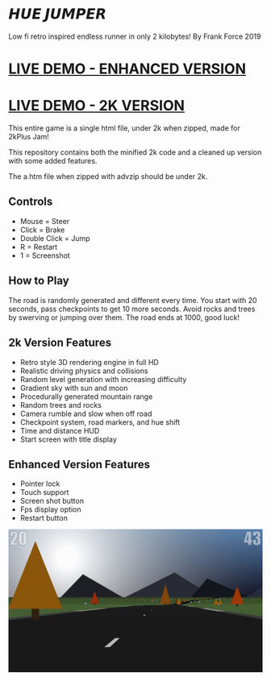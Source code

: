 # 𝙃𝙐𝙀 𝙅𝙐𝙈𝙋𝙀𝙍
Low fi retro inspired endless runner in only 2 kilobytes!
By Frank Force 2019

# [LIVE DEMO - ENHANCED VERSION](https://killedbyapixel.github.io/HueJumper2k/)
# [LIVE DEMO - 2K VERSION](https://killedbyapixel.github.io/HueJumper2k/a.htm)

This entire game is a single html file, under 2k when zipped, made for 2kPlus Jam!

This repository contains both the minified 2k code and a cleaned up version with some added features.

The a.htm file when zipped with advzip should be under 2k.

## Controls
* Mouse = Steer
* Click = Brake
* Double Click = Jump
* R = Restart
* 1 = Screenshot

## How to Play
The road is randomly generated and different every time. You start with 20 seconds, pass checkpoints to get 10 more seconds. Avoid rocks and trees by swerving or jumping over them. The road ends at 1000, good luck!

## 2k Version Features
* Retro style 3D rendering engine in full HD
* Realistic driving physics and collisions
* Random level generation with increasing difficulty
* Gradient sky with sun and moon
* Procedurally generated mountain range
* Random trees and rocks
* Camera rumble and slow when off road
* Checkpoint system, road markers, and hue shift
* Time and distance HUD
* Start screen with title display

## Enhanced Version Features
* Pointer lock
* Touch support
* Screen shot button
* Fps display option
* Restart button

![Screenshot](/screenshot.jpg)

